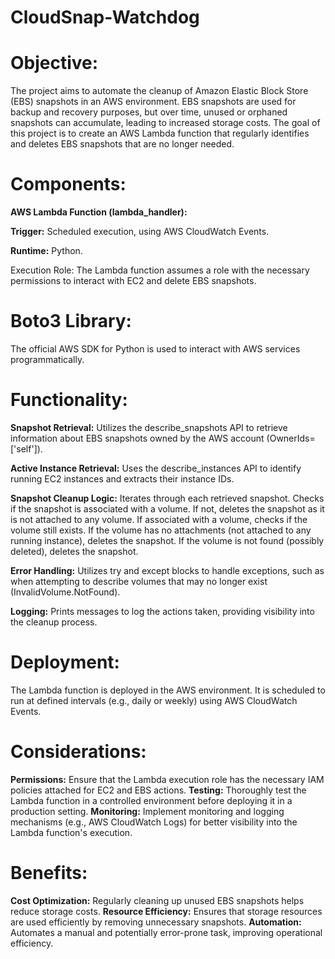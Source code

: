 # CloudSnap-Watchdog

# Objective:
The project aims to automate the cleanup of Amazon Elastic Block Store (EBS) snapshots in an AWS environment. EBS snapshots are used for backup and recovery purposes, but over time, unused or orphaned snapshots can accumulate, leading to increased storage costs. The goal of this project is to create an AWS Lambda function that regularly identifies and deletes EBS snapshots that are no longer needed.

# Components:

**AWS Lambda Function (lambda_handler):**

**Trigger:** Scheduled execution, using AWS CloudWatch Events.

**Runtime:** Python.

Execution Role: The Lambda function assumes a role with the necessary permissions to interact with EC2 and delete EBS snapshots.
# Boto3 Library:

The official AWS SDK for Python is used to interact with AWS services programmatically.
# Functionality:

**Snapshot Retrieval:** Utilizes the describe_snapshots API to retrieve information about EBS snapshots owned by the AWS account (OwnerIds=['self']).

**Active Instance Retrieval:** Uses the describe_instances API to identify running EC2 instances and extracts their instance IDs.

**Snapshot Cleanup Logic:**
Iterates through each retrieved snapshot.
Checks if the snapshot is associated with a volume.
If not, deletes the snapshot as it is not attached to any volume.
If associated with a volume, checks if the volume still exists.
If the volume has no attachments (not attached to any running instance), deletes the snapshot.
If the volume is not found (possibly deleted), deletes the snapshot.

**Error Handling:** Utilizes try and except blocks to handle exceptions, such as when attempting to describe volumes that may no longer exist (InvalidVolume.NotFound).

**Logging:** Prints messages to log the actions taken, providing visibility into the cleanup process.
# Deployment:

The Lambda function is deployed in the AWS environment.
It is scheduled to run at defined intervals (e.g., daily or weekly) using AWS CloudWatch Events.
# Considerations:

**Permissions:** Ensure that the Lambda execution role has the necessary IAM policies attached for EC2 and EBS actions.
**Testing:** Thoroughly test the Lambda function in a controlled environment before deploying it in a production setting.
**Monitoring:** Implement monitoring and logging mechanisms (e.g., AWS CloudWatch Logs) for better visibility into the Lambda function's execution.
# Benefits:

**Cost Optimization:** Regularly cleaning up unused EBS snapshots helps reduce storage costs.
**Resource Efficiency:** Ensures that storage resources are used efficiently by removing unnecessary snapshots.
**Automation:** Automates a manual and potentially error-prone task, improving operational efficiency.
